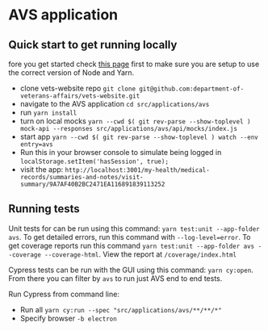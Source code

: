 # AVS application

## Quick start to get running locally

fore you get started check [this page](https://depo-platform-documentation.scrollhelp.site/developer-docs/setting-up-your-local-frontend-environment) first to make sure you are setup to use the correct version of Node and Yarn.

- clone vets-website repo `git clone git@github.com:department-of-veterans-affairs/vets-website.git`
- navigate to the AVS application `cd src/applications/avs`
- run `yarn install`
- turn on local mocks `yarn --cwd $( git rev-parse --show-toplevel ) mock-api --responses src/applications/avs/api/mocks/index.js`
- start app `yarn --cwd $( git rev-parse --show-toplevel ) watch --env entry=avs`
- Run this in your browser console to simulate being logged in `localStorage.setItem('hasSession', true);`
- visit the app: `http://localhost:3001/my-health/medical-records/summaries-and-notes/visit-summary/9A7AF40B2BC2471EA116891839113252`

## Running tests

Unit tests for can be run using this command: `yarn test:unit --app-folder avs`. To get detailed errors, run this command with `--log-level=error`. To get coverage reports run this command `yarn test:unit --app-folder avs --coverage --coverage-html`. View the report at `/coverage/index.html`

Cypress tests can be run with the GUI using this command: `yarn cy:open`. From there you can filter by `avs` to run just AVS end to end tests.

Run Cypress from command line:

- Run all `yarn cy:run --spec "src/applications/avs/**/**/*"`
- Specify browser `-b electron`
